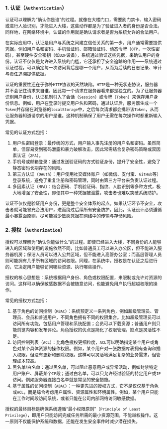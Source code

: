 ### 1. 认证（`Authentication`）

认证可以理解为“确认你是谁”的过程。就像在大楼门口，需要刷门禁卡、输入密码或进行人脸识别，才能进入大楼，这些动作都是为了验证进入者的身份是否合法。同样地，在网络环境中，认证的作用就是确认请求者是否为系统允许的合法用户。

在实际应用中，认证是用户与系统之间建立信任关系的第一步。用户通常需要提供凭据，例如用户名和密码、手机验证码、邮箱验证码、动态令牌（`OTP`，一次性密码），甚至硬件安全密钥（如`U2F`设备），系统通过验证这些凭据，来确认用户的身份。认证不仅仅是允许进入系统的门槛，它还承担了安全追踪的作用——系统通过认证过程，可以确定每一次访问背后是哪一个用户，从而为后续的日志记录、审计与责任追溯提供依据。

认证的重要性还在于弥补`HTTP`协议的天然缺陷。`HTTP`是一种无状态协议，服务器并不会记住请求来自谁，因此每一个请求在服务器看来都是独立的。为了让服务器识别用户身份，认证机制引入了会话（`Session`）或令牌（`Token`）来保存用户身份信息。例如，用户在登录时提交用户名和密码，通过认证后，服务器生成一个`Token`并存储在浏览器的`localStorage`中，之后每次请求都会携带该`Token`，从而让服务器知道请求的用户是谁。这种机制确保了用户无需在每次操作时都重新输入凭据。

常见的认证方式包括：

1. 用户名密码登录：最传统的方式，用户输入事先注册的用户名和密码。虽然简单，但容易受到密码泄露和暴力破解攻击，因此常需结合复杂密码策略或双因素认证（`2FA`）。
2. 手机号或邮箱登录：通过发送验证码的方式验证身份，提升了安全性，避免了静态密码长期存在的风险。
3. 第三方认证（`OAuth`）：用户使用社交媒体账户（如微信、支付宝、`GitHub`等）登录系统，避免了重复注册和密码管理，同时由第三方平台来负责认证过程。
4. 多因素认证（`MFA`）：结合密码、手机验证码、指纹、人脸识别等多种方式，极大地增强了安全性，即便其中一种凭据被泄露，攻击者也难以突破系统防护。

认证不仅仅是验证用户身份，更是整个安全体系的起点。如果认证环节不安全，攻击者就可能冒充合法用户，进而绕过后续所有安全防护。因此，认证设计必须遵循最小暴露面原则，尽可能减少敏感凭据在网络中的传输与存储风险。

### 2. 授权（`Authorization`）

授权可以理解为“确认你能做什么”的过程。即使已经进入大楼，不同身份的人能够进入的区域和使用的设施依然不同，比如普通员工可以进入办公区，但不能进入服务器机房；保洁人员可以进入公共区域，但不能进入高管办公室；而高层管理人员则可能拥有几乎所有区域的访问权限。同理，在系统中，授权是在认证之后进行的，它决定用户能够访问哪些资源、执行哪些操作。

授权的核心思想是：系统根据用户身份、角色或权限配置，来限制或允许对资源的访问。这样可以确保敏感数据不会被随意访问，也能避免用户执行超越权限的操作。

常见的授权方式包括：

1. 基于角色的访问控制（`RBAC`）：系统预定义一系列角色，例如超级管理员、管理员、会员和普通用户，不同角色拥有不同的权限集合。比如超级管理员可以访问所有功能，包括用户管理和系统配置；会员可以下载资源；普通用户则只能浏览内容和发布评论。角色授权的优点是简化了权限管理，缺点是灵活性不足。
2. 访问控制列表（`ACL`）：比角色授权更细粒度，`ACL`可以明确指定某个用户或角色对某个具体资源的操作权限。例如，某个用户对一张数据库表拥有查询和插入权限，但没有更新和删除权限。这样可以灵活地满足复杂的业务需求，但管理成本较高。
3. 黑名单/白名单：通过黑名单，可以阻止恶意用户或异常活动，例如封禁特定用户账户、屏蔽某个`IP`段；通过白名单，可以只允许经过验证的特定用户或`IP`访问。例如服务器连接白名单就是常见的安全措施。
4. 基于属性的访问控制（`ABAC`）：一种更先进的授权方式，它不是仅仅基于角色或`ACL`，而是综合考虑用户属性、资源属性和环境属性。例如，某个用户只能在工作时间段访问系统，或者只能在公司内部网络访问敏感数据。

授权的最终目标是确保系统遵循“最小权限原则”（`Principle of Least Privilege`），即用户只能访问完成任务所需的最小资源范围，不能越权操作。这一原则不仅能保护系统和数据，还能在发生安全事件时减少潜在损失。
